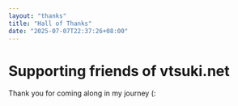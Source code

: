 ```yaml
---
layout: "thanks"
title: "Hall of Thanks"
date: "2025-07-07T22:37:26+08:00"
---
```


# Supporting friends of vtsuki.net

Thank you for coming along in my journey &#40;&#58;
